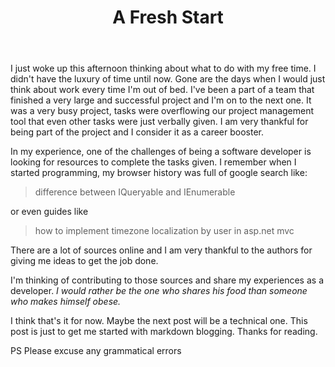 ﻿---
layout: post
title: A Fresh Start
---

I just woke up this afternoon thinking about what to do with my free time. I didn't have the luxury of time until now. Gone are the days when I would just think about work every time I'm out of bed. I've been a part of a team that finished a very large and successful project and I'm on to the next one. It was a very busy project, tasks were overflowing our project management tool that even other tasks were just verbally given. I am very thankful for being part of the project and I consider it as a career booster.

In my experience, one of the challenges of being a software developer is looking for resources to complete the tasks given. I remember when I started programming, my browser history was full of google search like:

>difference between IQueryable and IEnumerable

or even guides like

>how to implement timezone localization by user in asp.net mvc

There are a lot of sources online and I am very thankful to the authors for giving me ideas to get the job done.

I'm thinking of contributing to those sources and share my experiences as a developer. _I would rather be the one who shares his food than someone who makes himself obese._

I think that's it for now. Maybe the next post will be a technical one. This post is just to get me started with markdown blogging. Thanks for reading.

PS Please excuse any grammatical errors
